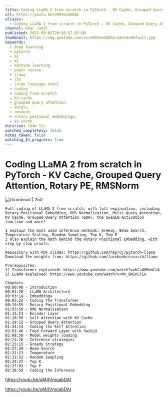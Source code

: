 ```yaml
---
title: Coding LLaMA 2 from scratch in PyTorch - KV Cache, Grouped Query Attention, Rotary PE, RMSNorm
url: https://youtu.be/oM4VmoabDAI
aliases:
  - Coding LLaMA 2 from scratch in PyTorch - KV Cache, Grouped Query Attention, Rotary PE, RMSNorm
channel: Umar Jamil
published: 2023-09-02T20:56:57-07:00
thumbnail: https://img.youtube.com/vi/oM4VmoabDAI/maxresdefault.jpg
keywords:
  - deep learning
  - pytorch
  - ai
  - ml
  - machine learning
  - paper review
  - llama
  - llm
  - large language model
  - coding
  - coding from scratch
  - kv-cache
  - grouped query attention
  - swiglu
  - rmsnorm
  - rotary postional embeddings
  - kv cache
duration: 184m 11s
watched_completely: false
notes_taken: false
watching_In_progress: true
---
```



# Coding LLaMA 2 from scratch in PyTorch - KV Cache, Grouped Query Attention, Rotary PE, RMSNorm



![thumbnail | 250](https://img.youtube.com/vi/oM4VmoabDAI/maxresdefault.jpg)



```
Full coding of LLaMA 2 from scratch, with full explanation, including Rotary Positional Embedding, RMS Normalization, Multi-Query Attention, KV Cache, Grouped Query Attention (GQA), the SwiGLU Activation function and more!

I explain the most used inference methods: Greedy, Beam Search, Temperature Scaling, Random Sampling, Top K, Top P
I also explain the math behind the Rotary Positional Embedding, with step by step proofs.

Repository with PDF slides: https://github.com/hkproj/pytorch-llama
Download the weights from: https://github.com/facebookresearch/llama

Prerequisites:
1) Transformer explained: https://www.youtube.com/watch?v=bCz4OMemCcA
2) LLaMA explained: https://www.youtube.com/watch?v=Mn_9W1nCFLo

Chapters
00:00:00 - Introduction
00:01:20 - LLaMA Architecture
00:03:14 - Embeddings
00:05:22 - Coding the Transformer
00:19:55 - Rotary Positional Embedding
01:03:50 - RMS Normalization
01:11:13 - Encoder Layer
01:16:50 - Self Attention with KV Cache
01:29:12 - Grouped Query Attention
01:34:14 - Coding the Self Attention
02:01:40 - Feed Forward Layer with SwiGLU
02:08:50 - Model weights loading
02:21:26 - Inference strategies
02:25:15 - Greedy Strategy
02:27:28 - Beam Search
02:31:13 - Temperature
02:32:52 - Random Sampling
02:34:27 - Top K
02:37:03 - Top P
02:38:59 - Coding the Inference
```




https://youtu.be/oM4VmoabDAI



https://youtu.be/oM4VmoabDAI


